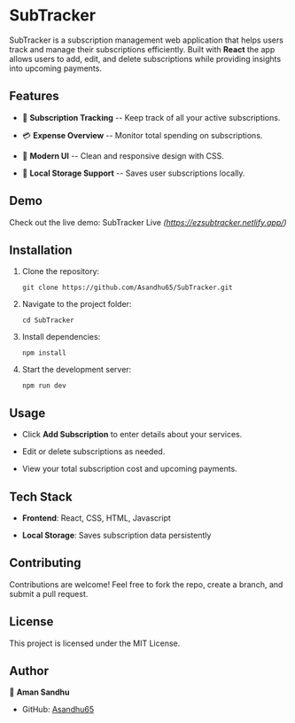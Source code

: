 SubTracker
==========

SubTracker is a subscription management web application that helps users track and manage their subscriptions efficiently. Built with **React** the app allows users to add, edit, and delete subscriptions while providing insights into upcoming payments.

Features
--------

-   📅 **Subscription Tracking** -- Keep track of all your active subscriptions.

-   💳 **Expense Overview** -- Monitor total spending on subscriptions.

-   🎨 **Modern UI** -- Clean and responsive design with CSS.

-   💾 **Local Storage Support** -- Saves user subscriptions locally.

Demo
----

Check out the live demo: SubTracker Live *(https://ezsubtracker.netlify.app/)*

Installation
------------

1.  Clone the repository:

    ```
    git clone https://github.com/Asandhu65/SubTracker.git
    ```

2.  Navigate to the project folder:

    ```
    cd SubTracker
    ```

3.  Install dependencies:

    ```
    npm install
    ```

4.  Start the development server:

    ```
    npm run dev
    ```

Usage
-----

-   Click **Add Subscription** to enter details about your services.

-   Edit or delete subscriptions as needed.

-   View your total subscription cost and upcoming payments.

Tech Stack
----------

-   **Frontend**: React, CSS, HTML, Javascript


-   **Local Storage**: Saves subscription data persistently

Contributing
------------

Contributions are welcome! Feel free to fork the repo, create a branch, and submit a pull request.

License
-------

This project is licensed under the MIT License.

Author
------

👤 **Aman Sandhu**

-   GitHub: [Asandhu65](https://github.com/Asandhu65)

